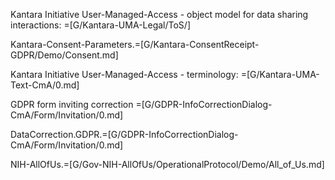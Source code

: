 Kantara Initiative User-Managed-Access - object model for data sharing interactions: =[G/Kantara-UMA-Legal/ToS/]

Kantara-Consent-Parameters.=[G/Kantara-ConsentReceipt-GDPR/Demo/Consent.md]

Kantara Initiative User-Managed-Access - terminology: =[G/Kantara-UMA-Text-CmA/0.md]

GDPR form inviting correction =[G/GDPR-InfoCorrectionDialog-CmA/Form/Invitation/0.md]

DataCorrection.GDPR.=[G/GDPR-InfoCorrectionDialog-CmA/Form/Invitation/0.md]

NIH-AllOfUs.=[G/Gov-NIH-AllOfUs/OperationalProtocol/Demo/All_of_Us.md]